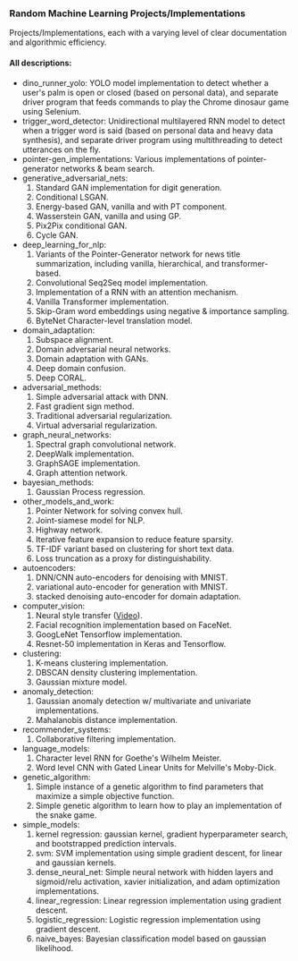### Random Machine Learning Projects/Implementations

Projects/Implementations, each with a varying level of clear documentation and algorithmic efficiency.

#### All descriptions: 
- dino_runner_yolo: YOLO model implementation to detect whether a user's palm is open or closed (based on personal data), and separate driver program that feeds commands to play the Chrome dinosaur game using Selenium.
- trigger_word_detector: Unidirectional multilayered RNN model to detect when a trigger word is said (based on personal data and heavy data synthesis), and separate driver program using multithreading to detect utterances on the fly.
- pointer-gen_implementations: Various implementations of pointer-generator networks & beam search.
- generative_adversarial_nets: 
  1. Standard GAN implementation for digit generation.
  2. Conditional LSGAN.
  3. Energy-based GAN, vanilla and with PT component.
  4. Wasserstein GAN, vanilla and using GP.
  5. Pix2Pix conditional GAN.
  6. Cycle GAN.
- deep_learning_for_nlp:
  1. Variants of the Pointer-Generator network for news title summarization, including vanilla, hierarchical, and transformer-based.
  2. Convolutional Seq2Seq model implementation.
  3. Implementation of a RNN with an attention mechanism.
  4. Vanilla Transformer implementation.
  5. Skip-Gram word embeddings using negative & importance sampling.
  6. ByteNet Character-level translation model.
- domain_adaptation:
  1. Subspace alignment.
  2. Domain adversarial neural networks.
  3. Domain adaptation with GANs.
  4. Deep domain confusion.
  5. Deep CORAL.
- adversarial_methods:
  1. Simple adversarial attack with DNN.
  2. Fast gradient sign method.
  3. Traditional adversarial regularization.
  4. Virtual adversarial regularization.
- graph_neural_networks:
  1. Spectral graph convolutional network.
  2. DeepWalk implementation.
  3. GraphSAGE implementation.
  4. Graph attention network.
- bayesian_methods:
  1. Gaussian Process regression.
- other_models_and_work:
  1. Pointer Network for solving convex hull.
  2. Joint-siamese model for NLP.
  3. Highway network.
  4. Iterative feature expansion to reduce feature sparsity.
  5. TF-IDF variant based on clustering for short text data.
  6. Loss truncation as a proxy for distinguishability.
- autoencoders: 
  1. DNN/CNN auto-encoders for denoising with MNIST.
  2. variational auto-encoder for generation with MNIST.
  3. stacked denoising auto-encoder for domain adaptation.
- computer_vision:
  1. Neural style transfer ([Video](https://www.linkedin.com/posts/nathaniel-andre_computervision-deeplearning-activity-6484430196412944384-Zjj3)).
  2. Facial recognition implementation based on FaceNet.
  3. GoogLeNet Tensorflow implementation.
  4. Resnet-50 implementation in Keras and Tensorflow.
- clustering: 
  1. K-means clustering implementation.
  2. DBSCAN density clustering implementation.
  3. Gaussian mixture model.
- anomaly_detection: 
  1. Gaussian anomaly detection w/ multivariate and univariate implementations.
  2. Mahalanobis distance implementation.
- recommender_systems: 
  1. Collaborative filtering implementation.
- language_models: 
  1. Character level RNN for Goethe's Wilhelm Meister.
  2. Word level CNN with Gated Linear Units for Melville's Moby-Dick.
- genetic_algorithm:
  1. Simple instance of a genetic algorithm to find parameters that maximize a simple objective function.
  2. Simple genetic algorithm to learn how to play an implementation of the snake game.
- simple_models:
  1. kernel regression: gaussian kernel, gradient hyperparameter search, and bootstrapped prediction intervals.
  2. svm: SVM implementation using simple gradient descent, for linear and gaussian kernels.
  3. dense_neural_net: Simple neural network with hidden layers and sigmoid/relu activation, xavier initialization, and adam optimization implementations.
  4. linear_regression: Linear regression implementation using gradient descent.
  5. logistic_regression: Logistic regression implementation using gradient descent.
  6. naive_bayes: Bayesian classification model based on gaussian likelihood.
